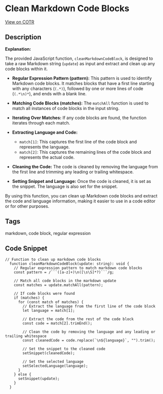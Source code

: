 # Clean Markdown Code Blocks

[View on COTR](https://cotr.dev/snippet/360)

## Description
**Explanation:**

The provided JavaScript function, `cleanMarkdownCodeBlock`, is designed to take a raw Markdown string (`update`) as input and extract and clean up any code blocks within it.

- **Regular Expression Pattern (pattern):**
   This pattern is used to identify Markdown code blocks. It matches blocks that have a first line starting with any characters (`(.*)`), followed by one or more lines of code (`(.*\n)*`), and ends with a blank line.

- **Matching Code Blocks (matches):**
   The `matchAll` function is used to match all instances of code blocks in the input string.

- **Iterating Over Matches:**
   If any code blocks are found, the function iterates through each match.

- **Extracting Language and Code:**
   - `match[1]`: This captures the first line of the code block and represents the language.
   - `match[2]`: This captures the remaining lines of the code block and represents the actual code.

- **Cleaning the Code:**
   The code is cleaned by removing the language from the first line and trimming any leading or trailing whitespace.

- **Setting Snippet and Language:**
   Once the code is cleaned, it is set as the snippet. The language is also set for the snippet.

By using this function, you can clean up Markdown code blocks and extract the code and language information, making it easier to use in a code editor or for other purposes.

## Tags
markdown, code block, regular expression

## Code Snippet
```
// Function to clean up markdown code blocks
  function cleanMarkdownCodeBlock(update: string): void {
    // Regular expression pattern to match markdown code blocks
    const pattern = /```([a-z]+)\n([\s\S]*?)```/g;

    // Match all code blocks in the markdown update
    const matches = update.matchAll(pattern);

    // If code blocks were found
    if (matches) {
      for (const match of matches) {
        // Extract the language from the first line of the code block
        let language = match[1];

        // Extract the code from the rest of the code block
        const code = match[2].trimEnd();

        // Clean the code by removing the language and any leading or trailing whitespace
        const cleanedCode = code.replace(`\n${language}`, "").trim();

        // Set the snippet to the cleaned code
        setSnippet(cleanedCode);

        // Set the selected language
        setSelectedLanguage(language);
      }
    } else {
      setSnippet(update);
    }
  }
```
